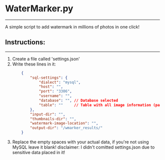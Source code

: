 # WaterMarker.py
---

A simple script to add watermark in millions of photos in one click!

## Instructions:
---
1. Create a file called 'settings.json'
2. Write these lines in it:
	```json
		{
			"sql-settings": {
				"dialect": "mysql",
				"host": "",
				"port": "3306",
				"username": "",
				"database": "", // Database selected
				"table": ""		// Table with all image information (path of the image)
			},
			"input-dir": "",
			"thumbnails-dir": "",
			"watermark-image-location": "",
			"output-dir": "/wmarker_results/"
		}
	```
3. Replace the empty spaces with your actual data, if you're not using MySQL leave it blank!
disclaimer: I didn't comitted settings.json due to sensitive data placed in it!
